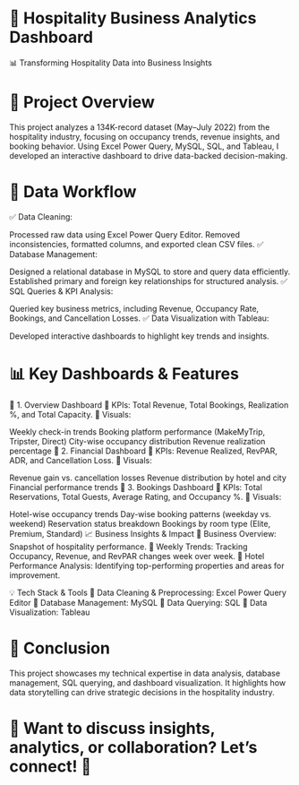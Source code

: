 # 🏨 Hospitality Business Analytics Dashboard
📊 Transforming Hospitality Data into Business Insights

# 📌 Project Overview
This project analyzes a 134K-record dataset (May–July 2022) from the hospitality industry, focusing on occupancy trends, revenue insights, and booking behavior. Using Excel Power Query, MySQL, SQL, and Tableau, I developed an interactive dashboard to drive data-backed decision-making.

# 📂 Data Workflow
✅ Data Cleaning:

Processed raw data using Excel Power Query Editor.
Removed inconsistencies, formatted columns, and exported clean CSV files.
✅ Database Management:

Designed a relational database in MySQL to store and query data efficiently.
Established primary and foreign key relationships for structured analysis.
✅ SQL Queries & KPI Analysis:

Queried key business metrics, including Revenue, Occupancy Rate, Bookings, and Cancellation Losses.
✅ Data Visualization with Tableau:

Developed interactive dashboards to highlight key trends and insights.
# 📊 Key Dashboards & Features
🔹 1. Overview Dashboard
📌 KPIs: Total Revenue, Total Bookings, Realization %, and Total Capacity.
📌 Visuals:

Weekly check-in trends
Booking platform performance (MakeMyTrip, Tripster, Direct)
City-wise occupancy distribution
Revenue realization percentage
🔹 2. Financial Dashboard
📌 KPIs: Revenue Realized, RevPAR, ADR, and Cancellation Loss.
📌 Visuals:

Revenue gain vs. cancellation losses
Revenue distribution by hotel and city
Financial performance trends
🔹 3. Bookings Dashboard
📌 KPIs: Total Reservations, Total Guests, Average Rating, and Occupancy %.
📌 Visuals:

Hotel-wise occupancy trends
Day-wise booking patterns (weekday vs. weekend)
Reservation status breakdown
Bookings by room type (Elite, Premium, Standard)
📈 Business Insights & Impact
📌 Business Overview: Snapshot of hospitality performance.
📌 Weekly Trends: Tracking Occupancy, Revenue, and RevPAR changes week over week.
📌 Hotel Performance Analysis: Identifying top-performing properties and areas for improvement.

💡 Tech Stack & Tools
🔹 Data Cleaning & Preprocessing: Excel Power Query Editor
🔹 Database Management: MySQL
🔹 Data Querying: SQL
🔹 Data Visualization: Tableau

# 📌 Conclusion
This project showcases my technical expertise in data analysis, database management, SQL querying, and dashboard visualization. It highlights how data storytelling can drive strategic decisions in the hospitality industry.

# 📢 Want to discuss insights, analytics, or collaboration? Let’s connect! 🚀
